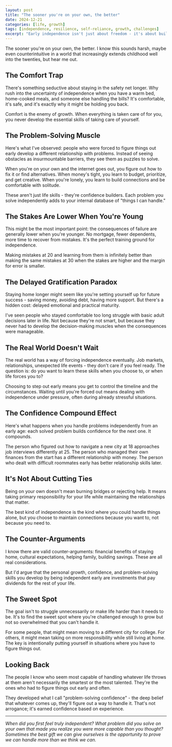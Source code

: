 ```yaml
---
layout: post
title: "The sooner you're on your own, the better"
date: 2024-12-21
categories: [life, growth]
tags: [independence, resilience, self-reliance, growth, challenges]
excerpt: "Early independence isn't just about freedom - it's about building the muscle memory for handling life's inevitable problems."
---
```


The sooner you're on your own, the better. I know this sounds harsh, maybe even counterintuitive in a world that increasingly extends childhood well into the twenties, but hear me out.

## The Comfort Trap

There's something seductive about staying in the safety net longer. Why rush into the uncertainty of independence when you have a warm bed, home-cooked meals, and someone else handling the bills? It's comfortable, it's safe, and it's exactly why it might be holding you back.

Comfort is the enemy of growth. When everything is taken care of for you, you never develop the essential skills of taking care of yourself.

## The Problem-Solving Muscle

Here's what I've observed: people who were forced to figure things out early develop a different relationship with problems. Instead of seeing obstacles as insurmountable barriers, they see them as puzzles to solve.

When you're on your own and the internet goes out, you figure out how to fix it or find alternatives. When money's tight, you learn to budget, prioritize, and get creative. When you're lonely, you learn to build connections and be comfortable with solitude.

These aren't just life skills - they're confidence builders. Each problem you solve independently adds to your internal database of "things I can handle."

## The Stakes Are Lower When You're Young

This might be the most important point: the consequences of failure are generally lower when you're younger. No mortgage, fewer dependents, more time to recover from mistakes. It's the perfect training ground for independence.

Making mistakes at 20 and learning from them is infinitely better than making the same mistakes at 30 when the stakes are higher and the margin for error is smaller.

## The Delayed Gratification Paradox

Staying home longer might seem like you're setting yourself up for future success - saving money, avoiding debt, having more support. But there's a hidden cost: delayed emotional and practical maturity.

I've seen people who stayed comfortable too long struggle with basic adult decisions later in life. Not because they're not smart, but because they never had to develop the decision-making muscles when the consequences were manageable.

## The Real World Doesn't Wait

The real world has a way of forcing independence eventually. Job markets, relationships, unexpected life events - they don't care if you feel ready. The question is: do you want to learn these skills when you choose to, or when life forces you to?

Choosing to step out early means you get to control the timeline and the circumstances. Waiting until you're forced out means dealing with independence under pressure, often during already stressful situations.

## The Confidence Compound Effect

Here's what happens when you handle problems independently from an early age: each solved problem builds confidence for the next one. It compounds.

The person who figured out how to navigate a new city at 18 approaches job interviews differently at 25. The person who managed their own finances from the start has a different relationship with money. The person who dealt with difficult roommates early has better relationship skills later.

## It's Not About Cutting Ties

Being on your own doesn't mean burning bridges or rejecting help. It means taking primary responsibility for your life while maintaining the relationships that matter.

The best kind of independence is the kind where you could handle things alone, but you choose to maintain connections because you want to, not because you need to.

## The Counter-Arguments

I know there are valid counter-arguments: financial benefits of staying home, cultural expectations, helping family, building savings. These are all real considerations.

But I'd argue that the personal growth, confidence, and problem-solving skills you develop by being independent early are investments that pay dividends for the rest of your life.

## The Sweet Spot

The goal isn't to struggle unnecessarily or make life harder than it needs to be. It's to find the sweet spot where you're challenged enough to grow but not so overwhelmed that you can't handle it.

For some people, that might mean moving to a different city for college. For others, it might mean taking on more responsibility while still living at home. The key is intentionally putting yourself in situations where you have to figure things out.

## Looking Back

The people I know who seem most capable of handling whatever life throws at them aren't necessarily the smartest or the most talented. They're the ones who had to figure things out early and often.

They developed what I call "problem-solving confidence" - the deep belief that whatever comes up, they'll figure out a way to handle it. That's not arrogance; it's earned confidence based on experience.

---

*When did you first feel truly independent? What problem did you solve on your own that made you realize you were more capable than you thought? Sometimes the best gift we can give ourselves is the opportunity to prove we can handle more than we think we can.*
